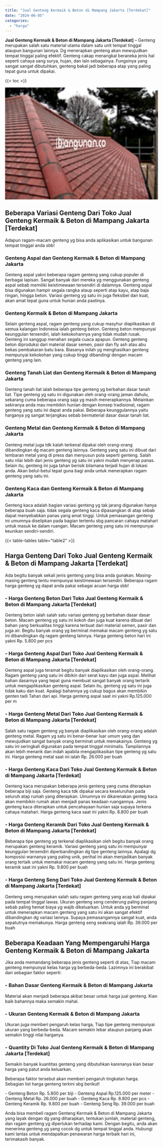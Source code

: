 ```yaml
---
title: "Jual Genteng Kermaik & Beton di Mampang Jakarta [Terdekat]"
date: "2024-06-05"
categories: 
  - "harga"
---
```


**Jual Genteng Kermaik & Beton di Mampang Jakarta \[Terdekat\]** – Genteng merupakan salah satu material utama dalam satu unit tempat tinggal ataupun bangunan lainnya. Dg menerapkan genteng akan mewujudkan tempat tinggal paling efektif. Genteng cakap menangkal beraneka jenis hal seperti cahaya sang surya, hujan, dan lain sebagainya. Fungsinya yang sangat sangat dibutuhkan, genteng bakal jadi beberapa atap yang paling tepat guna untuk dipakai.

{{< toc >}}

![Jual Genteng Kermaik & Beton di Mampang Jakarta [Terdekat]](/images/genteng-minimalis-murah05.png)

## Beberapa Variasi Genteng Dari Toko Jual Genteng Kermaik & Beton di Mampang Jakarta \[Terdekat\]

Adapun ragam-macam genteng yg bisa anda aplikasikan untuk bangunan tempat tinggal anda sbb!

### Genteng Aspal dan Genteng Kermaik & Beton di Mampang Jakarta

Genteng aspal yakni beberapa ragam genteng yang cukup populer di berbagai lapisan. Sangat banyak dari mereka yg menggunakan genteng aspal sebab memiliki keistimewaan tersendiri di dalamnya. Genteng aspal bisa digunakan hampir segala rangka ataup seperti atap kayu, atap baja ringan, hingga beton. Variasi genteng yg satu ini juga fleksibel dan kuat, akan amat tepat guna untuk hunian anda pastinya.

### Genteng Kermaik & Beton di Mampang Jakarta

Selain genteng aspal, ragam genteng yang cukup masyhur diaplikasikan di semua kalangan Indonesia ialah genteng beton. Genteng beton mempunyai keunggulan tersendiri, ialah kekokohannya yang tidak mudah rusak. Genteng ini sanggup menahan segala cuaca apapun. Genteng genteng beton diproduksi dari material dasar semen, pasir dan fly ash atau abu bekas pembakaran batu bara. Biasanya inilah yg menghasilkan genteng mempunyai kekokohan yang cukup tinggi dibandingi dengan macam genteng yang lain.

### Genteng Tanah Liat dan Genteng Kermaik & Beton di Mampang Jakarta

Genteng tanah liat ialah beberapa tipe genteng yg berbahan dasar tanah liat. Tipe genteng yg satu ini digunakan oleh orang-orang jaman dahulu, sekarang cuma beberapa orang saja yg masih menerapkannya. Melainkan sekiranya anda mau membikin hunian dengan konsep tradisional, ragam genteng yang satu ini dapat anda pakai. Beberapa keunggulannya yaitu harganya yg sangat terjangkau sebab bermaterial dasar dasar tanah liat.

### Genteng Metal dan Genteng Kermaik & Beton di Mampang Jakarta

Genteng metal juga tdk kalah terkenal dipakai oleh orang-orang dibandingkan dg macam genteng lainnya. Genteng yang satu ini dibuat dari lembaran metal yang di press dan menyusun pola seperti genteng. Salah satu nilai lebih dari jenis genteng yg satu ini yakni mudah menyerap panas. Selain itu, genteng ini juga tahan berisik bilamana terjadi hujan di lokasi anda. Akan betul-betul tepat guna bagi anda untuk menerapkan ragam genteng yang satu ini.

### Genteng Kaca dan Genteng Kermaik & Beton di Mampang Jakarta

Genteng kaca adalah bagian variasi genteng yg tak jarang digunakan hanya beberapa buah saja. tidak segala genteng kaca dipasangkan di atap sebab dapat menyebabkan panas yang amat tinggi. Untuk pemasangan genteng ini umumnya diselipkan pada bagian tertentu sbg pancaran cahaya matahari untuk masuk ke dalam ruangan. Macam genteng yang satu ini mempunyai keunikan sendiri-sendiri.

{{< table-tables table="table2" >}}

## Harga Genteng Dari Toko Jual Genteng Kermaik & Beton di Mampang Jakarta \[Terdekat\]

Ada begitu banyak sekali jenis genteng yang bisa anda gunakan. Masing-masing genteng tentu mempunyai keistimewaan tersendiri. Beberapa ragam harga genteng yg dapat anda pakai sebagai acuan harga sbb!

### \- Harga Genteng Beton Dari Toko Jual Genteng Kermaik & Beton di Mampang Jakarta \[Terdekat\]

Genteng beton ialah salah satu variasi genteng yg berbahan dasar dasar beton. Macam genteng yg satu ini kokoh dan juga kuat karena dibuat dari bahan yang berkualitas tinggi karena terbuat dari material semen, pasir dan juga air. Begitu banyak orang yg berminat memakai macam genteng yg satu ini dibandingkan dg ragam genteng lainnya. Harga genteng beton hari ini yakni Rp. 5.800 per pcs

### \- Harga Genteng Aspal Dari Toko Jual Genteng Kermaik & Beton di Mampang Jakarta \[Terdekat\]

Genteng aspal juga teramat begitu banyak diaplikasikan oleh orang-orang. Ragam genteng yang satu ini dibikin dari serat kayu dan juga aspal. Melihat bahan dasarnya yang tepat guna membuat sangat banyak orang tertarik untuk mengaplikasikan genteng aspal. Selain itu, genteng yg satu ini juga tidak kaku dan kuat. Apalagi bahannya yg cukup bagus akan membikin genten tadi Tahan dari api. Harga genteng aspal saat ini yakni Rp.125.000 per m

### \- Harga Genteng Metal Dari Toko Jual Genteng Kermaik & Beton di Mampang Jakarta \[Terdekat\]

Salah satu ragam genteng yg banyak diaplikasikan oleh orang-orang adalah genteng metal. Ragam yg satu ini benar-benar luar umum yang dan mewujudkan sangat banyak orang berminat untuk memakainya. Genteng yg satu ini seringkali digunakan pada tempat tinggal minimalis. Tampilannya akan lebih menarik dan indah apabila mengaplikasikan tipe genteng yg satu ini. Harga genteng metal saat ini ialah Rp. 26.000 per buah

### \- Harga Genteng Kaca Dari Toko Jual Genteng Kermaik & Beton di Mampang Jakarta \[Terdekat\]

Genteng kaca merupakan beberapa jenis genteng yang cuma diterapkan beberapa biji saja. Genteng kaca tdk dipakai secara keseluruhan pada seluruh atap rumah yang diterapkan. Umumnya ini dikarenakan genteg kaca akan membikin rumah akan menjadi panas keadaan ruangannya. Jenis genteng kaca diterapkan untuk pencahayaan hunian saja supaya terkena cahaya matahari. Harga genteng kaca saat ini yakni Rp. 8.800 per buah

### \- Harga Genteng Keramik Dari Toko Jual Genteng Kermaik & Beton di Mampang Jakarta \[Terdekat\]

Beberapa tipe genteng yg terkenal diaplikasikan oleh begitu banyak orang merupakan genteng keramik. Variasi genteng yang satu ini mempunyai keunggulan tersendiri diperbandingkan dg tipe genteng lainnya. Apalagi dg komposisi warnanya yang paling unik, perihal ini akan menjadikan banyak orang tertaik untuk memakai macam genteng yang satu ini. Harga genteng keramik saat ini yakni Rp. 9.800 per buah

### \- Harga Genteng Seng Dari Toko Jual Genteng Kermaik & Beton di Mampang Jakarta \[Terdekat\]

Genteng seng merupakan salah satu ragam genteng yang acap kali dipakai pada tempat tinggal lawas. Ukuran genteng seng cenderung paling panjang sebab paling hemat biaya yg wajib dikeluarkan. Untuk anda yg berminat untuk menerapkan macam genteng yang satu ini akan sangat efektif dibandingkan dg variasi lainnya. Supaya pemasangannya sangat kuat, anda sepatutnya memakunya. Harga genteng seng seakrang ialah Rp. 39.000 per buah

## Beberapa Keadaan Yang Mempengaruhi Harga Genteng Kermaik & Beton di Mampang Jakarta

Jika anda memandang beberapa jenis genteng seperti di atas, Tiap macam genteng mempunyai kelas harga yg berbeda-beda. Lazimnya ini berakibat dari sebagian faktor seperti:

### \- Bahan Dasar Genteng Kermaik & Beton di Mampang Jakarta

Material akan menjadi beberapa akibat besar untuk harga jual genteng. Kian baik bahannya maka semakin mahal.

### \- Ukuran Genteng Kermaik & Beton di Mampang Jakarta

Ukuran juga memberi pengaruh kelas harga, Tiap tipe genteng mempunyai ukuran yang berbeda-beda. Macam semakin lebar ataupun panjang akan semakin tinggi nilai harganya.

### \- Quantity Di Toko Jual Genteng Kermaik & Beton di Mampang Jakarta \[Terdekat\]

Semakin banyak kuantitas genteng yang dibutuhkan karenanya kian besar harga yang patut anda keluarkan.

Beberapa faktor tersebut akan memberi pengaruh tingkatan harga. Sebagian list harga genteng terkini sbg berikut!

\- Genteng Beton Rp. 5.800 per biji - Genteng Aspal Rp.125.000 per meter - Genteng Metal Rp. 26.000 per buah - Genteng Kaca Rp. 8.800 per pcs - Genteng Keramik Rp. 9.800 per buah - Genteng Seng Rp. 39.000 per buah

Anda bisa membeli ragam Genteng Kermaik & Beton di Mampang Jakarta yang layak dengan dg yang diharapkan, tentukan jumlah, material genteng, dan ragam genteng yg diperlukan terhadap kami. Dengan begitu, anda akan menerima genteng yg yang cocok dg untuk tempat tinggal anda. Hubungi kami lantas untuk mendapatkan penawaran harga terbaik hari ini, terimakasih banyak.
